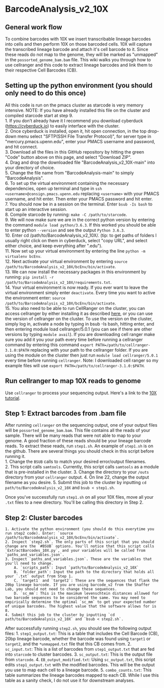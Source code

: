 # BarcodeAnalysis_v2_10X
## General work flow
To combine barcodes with 10X we insert transcribable lineage barcodes into cells and then perform 10X on those barcoded cells. 10X will capture the transcribed lineage barcode and attach it's cell barcode to it. Since these reads do not map to the genome, they will be marked as "unmapped" in the `possorted_genome_bam.bam` file. This wiki walks you through how to use cellranger and this code to extract lineage barcodes and link them to their respective Cell Barcodes (CB). 

## Setting up the python environment (you should only need to do this once)
All this code is run on the pmacs cluster as starcode is very memory intensive. NOTE: If you have already installed this file on the cluster and compiled starcode start at step 9.    
    1. If you don’t already have it I recommend you download cyberduck (https://cyberduck.io) to easily interface with the cluster.  
    2. Once cyberduck is installed, open it, hit open connection, in the top drop-down menu select "SFTP(SSH File Transfer Protocol)", for server type in "mercury.pmacs.upenn.edu", enter your PMACS username and password, and hit connect.  
    3. Download all the files in this GitHub repository by hitting the green "Code" button above on this page, and select "Download ZIP".  
    4. Drag and drop the downloaded file "BarcodeAnalysis_v2_10X-main" into your directory of choice.   
    5. Change the file name from "BarcodeAnalysis-main" to simply "BarcodeAnalysis".   
    6. To set up the virtual environment containing the necessary dependencies, open up terminal and type in `ssh <username>@consign.pmacs.upenn.edu` replacing `<username>` with your PMACS username, and hit enter. Then enter your PMACS password and hit enter.   
    7. You should now be in a session on the terminal. Enter `bsub -Is bash` to start up an interactive session.   
    8. Compile starcode by running: `make -C /path/to/starcode`.   
    9. We will now make sure we are in the correct python version by entering the command `module load python/3.6.3`. If this worked you should be able to enter python `--version` and see the output `Python 3.6.3`.  
    10. Enter cd /path/to/BarcodeAnalysis_v2_10X/. (tip: to get paths of folders I usually right click on them in cyberduck, select "copy URL", and select either choice, and keep everything after ".edu").   
    11. Now set up your virtual environment by entering the line `python -m virtualenv bcEnv`.   
    12. Next activate your virtual environment by entering `source /path/to/BarcodeAnalysis_v2_10X/bcEnv/bin/activate`.   
    13. We can now install the necessary packages in this environment by running: `pip install -r /path/to/BarcodeAnalysis_v2_10X/requirements.txt`.  
    14. Your virtual environment is now ready. If you ever want to leave the virtual environment simply enter `deactivate`. Every time you want to active the environment enter: `source /path/to/BarcodeAnalysis_v2_10X/bcEnv/bin/activate`.  
    15. You also need to be able to run CellRanger on the cluster, you can access cellranger by either installing it as described [here](https://support.10xgenomics.com/single-cell-gene-expression/software/pipelines/latest/installation), or you can use the version of cellranger on the cluster. To use the version on the cluster, simply log in, activate a node by typing in bsub -Is bash, hitting enter, and then entering module load cellranger/5.0.1 (you can see if there are other versions by typing `module avail`). If you are downloading cell ranger make sure you add it you your path every time before running a cellranger command by entering this command `export PATH=/path/to/cellranger-3.1.0:$PATH` replacing with your path to the cellranger folder. If you are using the module on the cluster then just run `module load cellranger/5.0.1` every time before running `cellranger`. Note: I downloaded cell ranger so my example files will use `export PATH=/path/to/cellranger-3.1.0:$PATH`.  
    
## Run cellranger to map 10X reads to genome
Use `cellranger` to process your sequencing output. Here's a link to the [10X tutorial](https://support.10xgenomics.com/single-cell-gene-expression/software/pipelines/latest/using/tutorial_ov). 
    
## Step 1: Extract barcodes from .bam file
After running `cellranger` on the sequencing output, one of your output files will be `possorted_genome_bam.bam`. This file contains all the reads of your sample. There will be many reads that were not able to map to your genome. A good fraction of these reads should be your lineage barcode reads. To extract these reads, run `step1.sh`. An example of `step1.sh` is on the github. There are several things you should check in this script before running it.    
    1. Change the `BSUB` calls to match your desired error/output filenames.    
    2. This script calls `samtools`. Currently, this script calls `samtools` as a module that is pre-installed in the cluster. 
    3. Change the directory to your `/outs` directory from your `cellranger` output. 
    4. On line 22, change the output filename as you desire. 
    5. Submit this job to the cluster by inputting `cd path/to/BarcodeAnalysis_v2_10X` and `bsub < step1.sh`. 
    
Once you've successfully run `step1.sh` on all your 10X files, move all your `.txt` files to a new directory. You'll be calling this directory in Step 2.   

## Step 2: Cluster barcodes
    1. Activate the python environment (you should do this everytime you run step2 code). Enter: `source /path/to/BarcodeAnalysis_v2_10X/bcEnv/bin/activate`.   
    2. Inspect `step2.sh`. The only parts of this script that you should change are the `#BSUB` options. You'll notice that this script calls `ExtractBarcodes_10X.py`, and your variables will be called from `paths_and_variables.json`.    
    3. Inspect `paths_and_variables.json`. These are the variables that you'll need to change.    
        A. `scripts_path`: Input `path/to/BarcodeAnalysis_v2_10X`
        B. `folder_path`: Input the path to the directory that holds all your `.txt` output from Step 1. 
        C. `target1` and `target2`: These are the sequences that flank the 20bp lineage barcode. If you are using barcode_v2 from the Shaffer Lab, you should not need to change these sequences.  
        D. `sc_mm`: This is the maximum levenschtein distances allowed for two barcode sequences to be considered the same. You may need to empirically determine the optimal `sc_mm` to get your expected number of unique barcodes. The highest value that the software allows for is 8. 
    4. Submit this job to the cluster by inputting `cd path/to/BarcodeAnalysis_v2_10X` and `bsub < step2.sh`. 
    
After successfully running `step2.sh`, you should see the following output files:
    1. `step1_output.txt`: This is a table that includes the Cell Barcode (CB), 20bp lineage barcode, whether the barcode was found using `target1` or `target2`, and the `*unmapped.txt` file that this CB comes from. 
    2. `sc_input.txt`: This is a list of barcodes from `step1_output.txt` that are fed into `starcode` to cluster barcodes. 
    3. `sc_output.txt`: This is the output file from `starcode`. 
    4. `EB_output_modified.txt`: Using `sc_output.txt`, this script edits `step1_output.txt` with the modified barcodes. This will be the output you use to map each cell to a lineage barcode. 
    5. `combo_counts.txt`: This table summarizes the lineage barcodes mapped to each CB. While I use this table as a sanity check, I do not use it for downstream analyses. 
    
    

